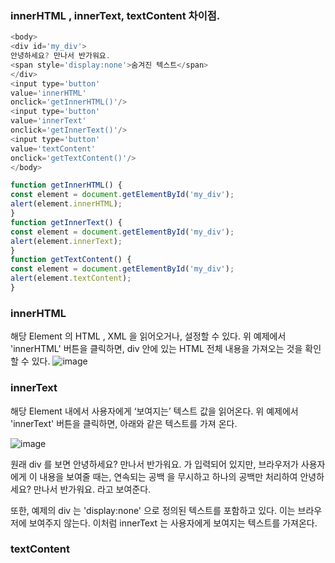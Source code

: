### innerHTML , innerText, textContent 차이점.    

```javascript 
<body>
<div id='my_div'>
안녕하세요? 만나서 반가워요.
<span style='display:none'>숨겨진 텍스트</span>
</div>
<input type='button'
value='innerHTML'
onclick='getInnerHTML()'/>
<input type='button'
value='innerText'
onclick='getInnerText()'/>
<input type='button'
value='textContent'
onclick='getTextContent()'/>
</body>
```

```javascript
function getInnerHTML() {
const element = document.getElementById('my_div');
alert(element.innerHTML);
}
function getInnerText() {
const element = document.getElementById('my_div');
alert(element.innerText);
}
function getTextContent() {
const element = document.getElementById('my_div');
alert(element.textContent);
}
```

### innerHTML
해당 Element 의 HTML , XML 을 읽어오거나, 설정할 수 있다. 위 예제에서 'innerHTML' 버튼을 클릭하면,
div 안에 있는 HTML 전체 내용을 가져오는 것을 확인 할 수 있다.
![image](https://github.com/EUN-HA-CHOI/Internship/assets/97012561/9664d985-bd2a-4f54-b42b-4dceb2506598)

### innerText
해당 Element 내에서 사용자에게 ‘보여지는’ 텍스트 값을 읽어온다. 위 예제에서 'innerText' 버튼을 클릭하면, 아래와 같은 텍스트를 가져
온다.

![image](https://github.com/EUN-HA-CHOI/Internship/assets/97012561/d582c595-0337-4b4e-8db1-5754a8d1ba24)

원래 div 를 보면 안녕하세요? 만나서 반가워요. 가 입력되어 있지만, 브라우저가 사용자에게 이 내용을 보여줄 때는, 연속되는 공백
을 무시하고 하나의 공백만 처리하여 안녕하세요? 만나서 반가워요. 라고 보여준다.

또한, 예제의 div 는 'display:none' 으로 정의된 텍스트를 포함하고 있다. 이는 브라우저에 보여주지 않는다.
이처럼 innerText 는 사용자에게 보여지는 텍스트를 가져온다.  

### textContent
<script> 나 <style> 태그와 상관없이 해상 노드가 가지고 있는 텍스트 값을 그대로 읽는다.
안녕하세요? 만나서 반가워요. 의 연속된 공백이 그대로 표현된 것을 확인 할 수 있다.
  ![image](https://github.com/EUN-HA-CHOI/Internship/assets/97012561/504eeb29-719e-43d8-a6f0-c553cca93e7d)

또한, ‘display:none' 스타일이 적용된 '숨겨진 텍스트 ’ 문자열도 그대로 출력 되는 것을 확인 할 수 있다.
일반 text 값을 가지고 올때는 세 가지 속성에 별 차이가 없지만, element 가 가지고 있는 컨텐츠의 내용에 따라서 차이가 나는 것을 확인 할
수 있다.
